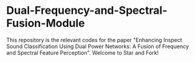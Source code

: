 # Dual-Frequency-and-Spectral-Fusion-Module
This repository is the relevant codes for the paper "Enhancing Inspect Sound Classification Using Dual Power Networks: A Fusion of Frequency and Spectral Feature Perception". Welcome to Star and Fork!
